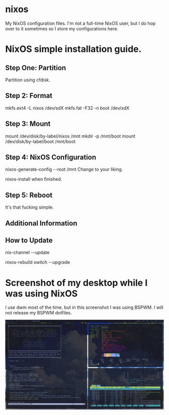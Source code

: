 # nixos
My NixOS configuration files. I'm not a full-time NixOS user, but I do hop over to it sometimes so I store my configurations here.

# NixOS simple installation guide.

## Step One: Partition

Partition using cfdisk.

## Step 2: Format

mkfs.ext4 -L nixos /dev/sdX
mkfs.fat -F32 -n boot /dev/sdX

## Step 3: Mount
mount /dev/disk/by-label/nixos /mnt
mkdir -p /mnt/boot
mount /dev/disk/by-label/boot /mnt/boot

## Step 4: NixOS Configuration

nixos-generate-config --root /mnt
Change to your liking.

nixos-install when finished.

## Step 5: Reboot

It's that fucking simple.

## Additional Information

## How to Update

nix-channel --update

nixos-rebuild switch --upgrade

# Screenshot of my desktop while I was using NixOS

I use dwm most of the time, but in this screenshot I was using BSPWM. I will not release my BSPWM dotfiles.

![Nix](https://github.com/tuxfanboy/nixos/blob/main/nixos-screenshot.png)
